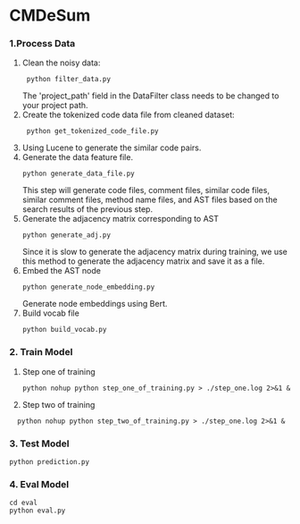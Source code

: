 # CMDeSum

### 1.Process Data
1. Clean the noisy data:
   ```shell
    python filter_data.py
   ```
   The 'project_path' field in the DataFilter class needs to be changed to your project path. 
2. Create the tokenized code data file from cleaned dataset:
   ```shell
    python get_tokenized_code_file.py
   ```
3. Using Lucene to generate the similar code pairs.
4. Generate the data feature file.
   ```shell
   python generate_data_file.py
   ```
   This step will generate code files, comment files, similar code files, similar comment files, method name files, and AST files based on the search results of the previous step.
5. Generate the adjacency matrix corresponding to AST
   ```shell
   python generate_adj.py 
   ```
   Since it is slow to generate the adjacency matrix during training, we use this method to generate the adjacency matrix and save it as a file.
6. Embed the AST node
   ```shell
   python generate_node_embedding.py
   ```
   Generate node embeddings using Bert.
7. Build vocab file
   ```shell
   python build_vocab.py
   ```

### 2. Train Model
1. Step one of training
   ```shell
   python nohup python step_one_of_training.py > ./step_one.log 2>&1 &
   ```
2. Step two of training
 ```shell
   python nohup python step_two_of_training.py > ./step_one.log 2>&1 &
   ```

### 3. Test Model
```shell
python prediction.py
```
### 4. Eval Model
```shell
cd eval
python eval.py
```